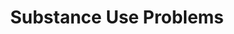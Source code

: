 ---
layout: page-breadcrumbs.html
title: Substance Use Problems
display_title: 
concurrence: 
template: 
lastupdate_override: 
relatedlinks:
  - url: 
    title:
    description: 

---